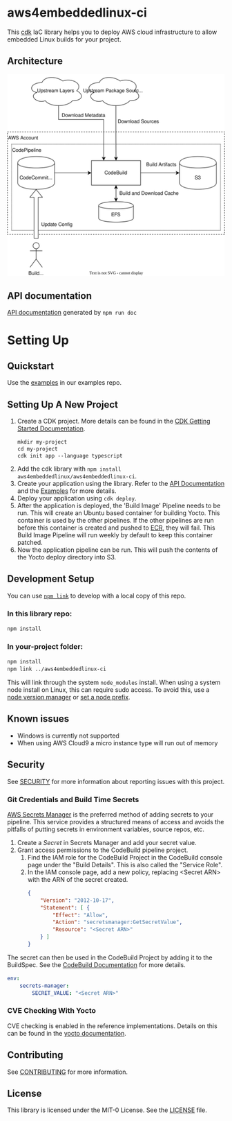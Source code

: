 # aws4embeddedlinux-ci

This [cdk](https://github.com/aws/aws-cdk) IaC library helps you to deploy AWS cloud infrastructure to allow embedded Linux builds for your project.

## Architecture
![architecture overview](images/architecture.svg "Architecture")

## API documentation
[API documentation](https://aws4embeddedlinux.github.io/aws4embeddedlinux-ci/) generated by `npm run doc`

# Setting Up

## Quickstart
Use the [examples](https://github.com/aws4embeddedlinux/aws4embeddedlinux-ci-examples) in our examples repo.


## Setting Up A New Project

1. Create a CDK project. More details can be found in the [CDK Getting Started Documentation](https://docs.aws.amazon.com/cdk/v2/guide/getting_started.html).
   ```
   mkdir my-project
   cd my-project
   cdk init app --language typescript
   ```
2. Add the cdk library with `npm install aws4embeddedlinux/aws4embeddedlinux-ci`.
3. Create your application using the library. Refer to the [API Documentation](https://aws4embeddedlinux.github.io/aws4embeddedlinux-ci)
   and the [Examples](github.com/aws4embeddedlinux/aws4embeddedlinux-ci-examples) for more details.
4. Deploy your application using `cdk deploy`.
5. After the application is deployed, the 'Build Image' Pipeline needs to be run. This will create an Ubuntu based container for
   building Yocto. This container is used by the other pipelines. If the other pipelines are run before this container is created
   and pushed to [ECR](https://aws.amazon.com/ecr/), they will fail. This Build Image Pipeline will run weekly by default to keep
   this container patched.
6. Now the application pipeline can be run. This will push the contents of the Yocto deploy directory into S3.

## Development Setup
You can use [`npm link`](https://docs.npmjs.com/cli/v10/commands/npm-link) to develop with a local copy of this repo.

### In this library repo:
```bash
npm install
```

### In your-project folder:
```bash
npm install
npm link ../aws4embeddedlinux-ci
```

This will link through the system `node_modules` install. When using a system node install on Linux, this can require sudo access. To avoid this, use
a [node version manager](https://docs.npmjs.com/downloading-and-installing-node-js-and-npm#using-a-node-version-manager-to-install-nodejs-and-npm)
or [set a node prefix](https://docs.npmjs.com/resolving-eacces-permissions-errors-when-installing-packages-globally).

## Known issues
- Windows is currently not supported
- When using AWS Cloud9 a micro instance type will run out of memory


## Security

See [SECURITY](SECURITY.md) for more information about reporting issues with this project.

### Git Credentials and Build Time Secrets
[AWS Secrets Manager](https://docs.aws.amazon.com/secretsmanager/latest/userguide/intro.html) is the preferred method of adding secrets
to your pipeline. This service provides a structured means of access and avoids the pitfalls of putting secrets in environment variables,
source repos, etc.

1. Create a _Secret_ in Secrets Manager and add your secret value.
1. Grant access permissions to the CodeBuild pipeline project.
   1. Find the IAM role for the CodeBuild Project in the CodeBuild console page under the "Build Details". This is also called the "Service Role".
   1. In the IAM console page, add a new policy, replacing \<Secret ARN\> with the ARN of the secret created.
      ```json
      {
          "Version": "2012-10-17",
          "Statement": [ {
              "Effect": "Allow",
              "Action": "secretsmanager:GetSecretValue",
              "Resource": "<Secret ARN>"
          } ]
      }
      ```

The secret can then be used in the CodeBuild Project by adding it to the BuildSpec. See
the [CodeBuild Documentation](https://docs.aws.amazon.com/codebuild/latest/userguide/build-spec-ref.html) for more details.
```yaml
env:
    secrets-manager:
        SECRET_VALUE: "<Secret ARN>"
```

### CVE Checking With Yocto

CVE checking is enabled in the reference implementations. Details on this can be found in
the [yocto documentation](https://docs.yoctoproject.org/4.0.13/singleindex.html#checking-for-vulnerabilities).

## Contributing

See [CONTRIBUTING](CONTRIBUTING.md) for more information.

## License

This library is licensed under the MIT-0 License. See the [LICENSE](LICENSE) file.
